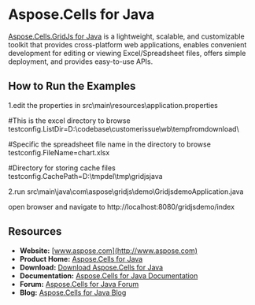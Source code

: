 # Aspose.Cells for Java
[Aspose.Cells.GridJs for Java](http://www.aspose.com/products/cells/java)  is a lightweight, scalable, and customizable toolkit that provides cross-platform web applications, enables convenient development for editing or viewing Excel/Spreadsheet files, offers simple deployment, and provides easy-to-use APIs.

## How to Run the Examples
1.edit the properties in src\main\resources\application.properties 

#This is the excel directory to browse
testconfig.ListDir=D:\codebase\customerissue\wb\tempfromdownload\

#Specific the spreadsheet file name in the directory to browse
testconfig.FileName=chart.xlsx

#Directory for storing cache files
testconfig.CachePath=D:\tmpdel\tmp\gridjsjava

2.run src\main\java\com\aspose\gridjs\demo\GridjsdemoApplication.java

open browser and navigate to http://localhost:8080/gridjsdemo/index



## Resources

+ **Website:** [www.aspose.com](http://www.aspose.com) 
+ **Product Home:** [Aspose.Cells for Java](http://www.aspose.com/products/cells/java)
+ **Download:** [Download Aspose.Cells for Java](https://downloads.aspose.com/cells/java)
+ **Documentation:** [Aspose.Cells for Java Documentation](https://docs.aspose.com/display/cellsjava/Home)
+ **Forum:** [Aspose.Cells for Java Forum](http://www.aspose.com/community/forums/aspose.cells-product-family/19/showforum.aspx)
+ **Blog:** [Aspose.Cells for Java Blog](https://blog.aspose.com/category/aspose-products/aspose-cells-product-family/)

